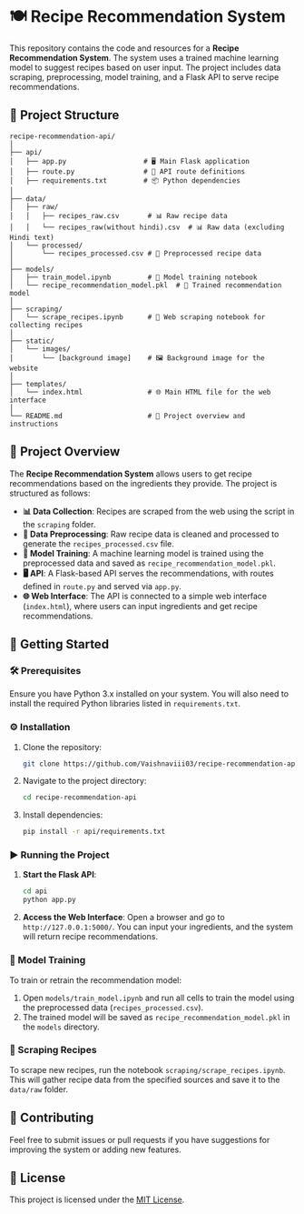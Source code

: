 # 🍽️ Recipe Recommendation System

This repository contains the code and resources for a **Recipe Recommendation System**. The system uses a trained machine learning model to suggest recipes based on user input. The project includes data scraping, preprocessing, model training, and a Flask API to serve recipe recommendations.

## 📁 Project Structure
```
recipe-recommendation-api/
│
├── api/
│   ├── app.py                   # 🖥️ Main Flask application
│   ├── route.py                 # 🔄 API route definitions
│   ├── requirements.txt         # 📦 Python dependencies
│
├── data/
│   ├── raw/
│   │   ├── recipes_raw.csv       # 📊 Raw recipe data
│   │   └── recipes_raw(without hindi).csv  # 📊 Raw data (excluding Hindi text)
│   └── processed/
│       └── recipes_processed.csv # 🧹 Preprocessed recipe data
│
├── models/
│   ├── train_model.ipynb         # 📓 Model training notebook
│   └── recipe_recommendation_model.pkl  # 🤖 Trained recommendation model
│
├── scraping/
│   └── scrape_recipes.ipynb      # 🍴 Web scraping notebook for collecting recipes
│
├── static/
│   └── images/
│       └── [background image]    # 🖼️ Background image for the website
│
├── templates/
│   └── index.html                # 🌐 Main HTML file for the web interface
│
└── README.md                     # 📖 Project overview and instructions
```


## 🌟 Project Overview

The **Recipe Recommendation System** allows users to get recipe recommendations based on the ingredients they provide. The project is structured as follows:

- **📊 Data Collection**: Recipes are scraped from the web using the script in the `scraping` folder.
- **🧹 Data Preprocessing**: Raw recipe data is cleaned and processed to generate the `recipes_processed.csv` file.
- **🤖 Model Training**: A machine learning model is trained using the preprocessed data and saved as `recipe_recommendation_model.pkl`.
- **🖥️ API**: A Flask-based API serves the recommendations, with routes defined in `route.py` and served via `app.py`.
- **🌐 Web Interface**: The API is connected to a simple web interface (`index.html`), where users can input ingredients and get recipe recommendations.

## 🚀 Getting Started

### 🛠️ Prerequisites

Ensure you have Python 3.x installed on your system. You will also need to install the required Python libraries listed in `requirements.txt`.

### ⚙️ Installation

1. Clone the repository:
    ```bash
    git clone https://github.com/Vaishnaviii03/recipe-recommendation-api.git
    ```

2. Navigate to the project directory:
    ```bash
    cd recipe-recommendation-api
    ```

3. Install dependencies:
    ```bash
    pip install -r api/requirements.txt
    ```

### ▶️ Running the Project

1. **Start the Flask API**:
    ```bash
    cd api
    python app.py
    ```

2. **Access the Web Interface**: Open a browser and go to `http://127.0.0.1:5000/`. You can input your ingredients, and the system will return recipe recommendations.

### 🧠 Model Training

To train or retrain the recommendation model:

1. Open `models/train_model.ipynb` and run all cells to train the model using the preprocessed data (`recipes_processed.csv`).
2. The trained model will be saved as `recipe_recommendation_model.pkl` in the `models` directory.

### 🍴 Scraping Recipes

To scrape new recipes, run the notebook `scraping/scrape_recipes.ipynb`. This will gather recipe data from the specified sources and save it to the `data/raw` folder.

## 🤝 Contributing

Feel free to submit issues or pull requests if you have suggestions for improving the system or adding new features.

## 📜 License

This project is licensed under the [MIT License](LICENSE).
